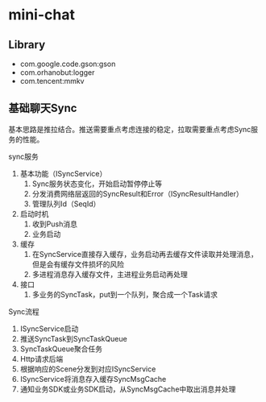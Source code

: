 # mini-chat

## Library
- com.google.code.gson:gson
- com.orhanobut:logger
- com.tencent:mmkv


## 基础聊天Sync
基本思路是推拉结合。推送需要重点考虑连接的稳定，拉取需要重点考虑Sync服务的性能。

sync服务
1. 基本功能（ISyncService）
   1. Sync服务状态变化，开始启动暂停停止等
   2. 分发消费网络层返回的SyncResult和Error（ISyncResultHandler）
   3. 管理队列Id（SeqId）
2. 启动时机
   1. 收到Push消息
   2. 业务启动
3. 缓存
   1. 在SyncService直接存入缓存，业务启动再去缓存文件读取并处理消息，但是会有缓存文件损坏的风险
   2. 多进程消息存入缓存文件，主进程业务启动再处理
4. 接口
   1. 多业务的SyncTask，put到一个队列，聚合成一个Task请求

Sync流程
   1. ISyncService启动
   2. 推送SyncTask到SyncTaskQueue
   3. SyncTaskQueue聚合任务
   4. Http请求后端
   5. 根据响应的Scene分发到对应ISyncService
   6. ISyncService将消息存入缓存SyncMsgCache
   7. 通知业务SDK或业务SDK启动，从SyncMsgCache中取出消息并处理